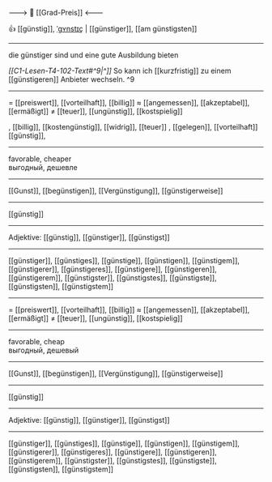 ---> 💸 [[Grad-Preis]] <---

👍 [[günstig]], [ˈɡʏnstɪç](https://youglish.com/pronounce/günstig/german) | [[günstiger]], [[am günstigsten]]

---
die günstiger sind und eine gute Ausbildung bieten

*[[C1-Lesen-T4-102-Text#^9|^]]* So kann ich [[kurzfristig]] zu einem [[günstigeren]] Anbieter wechseln. ^9


---
= [[preiswert]], [[vorteilhaft]], [[billig]]
≈ [[angemessen]], [[akzeptabel]], [[ermäßigt]]
≠ [[teuer]], [[ungünstig]], [[kostspielig]]

, [[billig]], [[kostengünstig]], [[widrig]], [[teuer]]
, [[gelegen]], [[vorteilhaft]] [[günstig]],

---
favorable, cheaper  
выгодный, дешевле

---
[[Gunst]], [[begünstigen]], [[Vergünstigung]], [[günstigerweise]]

---
[[günstig]]


---
Adjektive: [[günstig]], [[günstiger]], [[günstigst]]

---
[[günstiger]], [[günstiges]], [[günstige]], [[günstigen]], [[günstigem]], [[günstigerer]], [[günstigeres]], [[günstigere]], [[günstigeren]], [[günstigerem]], [[günstigster]], [[günstigstes]], [[günstigste]], [[günstigsten]], [[günstigstem]]

---
= [[preiswert]], [[vorteilhaft]], [[billig]]
≈ [[angemessen]], [[akzeptabel]], [[ermäßigt]]
≠ [[teuer]], [[ungünstig]], [[kostspielig]]

---
favorable, cheap  
выгодный, дешевый

---
[[Gunst]], [[begünstigen]], [[Vergünstigung]], [[günstigerweise]]

---
[[günstig]]


---
Adjektive: [[günstig]], [[günstiger]], [[günstigst]]

---
[[günstiger]], [[günstiges]], [[günstige]], [[günstigen]], [[günstigem]], [[günstigerer]], [[günstigeres]], [[günstigere]], [[günstigeren]], [[günstigerem]], [[günstigster]], [[günstigstes]], [[günstigste]], [[günstigsten]], [[günstigstem]]